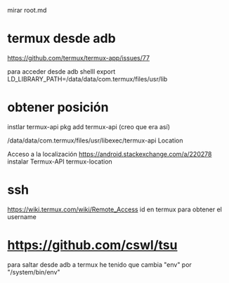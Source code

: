 mirar root.md

# termux desde adb
https://github.com/termux/termux-app/issues/77

para acceder desde adb shelll
export LD_LIBRARY_PATH=/data/data/com.termux/files/usr/lib



# obtener posición
instlar termux-api
pkg add termux-api (creo que era así)

/data/data/com.termux/files/usr/libexec/termux-api Location

Acceso a la localización
https://android.stackexchange.com/a/220278
instalar Termux-API
termux-location


# ssh
https://wiki.termux.com/wiki/Remote_Access
id en termux para obtener el username


# https://github.com/cswl/tsu
para saltar desde adb a termux
he tenido que cambia "env" por "/system/bin/env"
